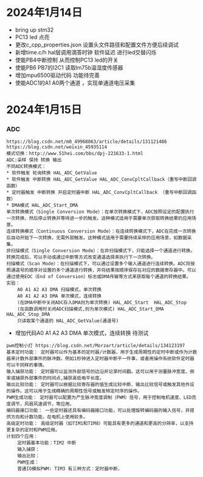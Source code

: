 # 2024年1月14日
* bring up stm32 
* PC13 led 点亮
* 更改c_cpp_properties.json 设置头文件路径和配置文件方便后续调试
* 新增time.c/h hal层调用滴答时钟 软件延迟 进行led交替闪烁
* 使能PB4中断控制 从而控制PC13 led的开关
* 使能PB6 PB7的I2C1 读取lm75b温湿度传感器
* 增加mpu6500驱动代码 功能待完善
* 使能ADC1的A1 A0两个通道 ，实现单通道电压采集
# 2024年1月15日
### ADC
~~~
https://blog.csdn.net/m0_49968063/article/details/131121486
https://blog.csdn.net/weixin_45935114
模式切换：http://www.51hei.com/bbs/dpj-221633-1.html
ADC:采样 保持 转换 输出
不同ADC转换模式：
* 软件触发 轮询转换 HAL_ADC_GetValue
* 软件触发 中断转换 HAL_ADC_GetValue HAL_ADC_ConvCpltCallback（重写中断回调函数）
* 定时器触发 中断转换 开启定时器中断 HAL_ADC_ConvCpltCallback （重写中断回调函数）
* DMA模式 HAL_ADC_Start_DMA
单次转换模式（Single Conversion Mode）：在单次转换模式下，ADC按照设定的配置执行一次转换，然后停止转换并等待进一步的触发。这种模式适用于需要单次获取转换结果的应用场景。
连续转换模式（Continuous Conversion Mode）：在连续转换模式下，ADC在完成一次转换后自动开始下一次转换，无需外部触发。这种模式适用于需要持续采样的应用场景，如数据采集。
非扫描模式（Single Conversion Mode）：在非扫描模式下，只能选择一个通道进行转换。转换完成后，可以手动或通过中断等方式改变通道选择来执行下一次转换。
扫描模式（Scan Mode）：在扫描模式下，可以通过设置多个输入通道进行连续转换。ADC将按照通道号的顺序对设置的多个通道进行转换，并将结果按顺序保存在对应的数据寄存器中。可以通过使用EOC（End of Conversion）标志或DMA传输等方式来获取每个通道的转换结果。
实验：
    A0 A1 A2 A3 DMA 扫描模式，单次转换
    A0 A1 A2 A3 DMA 单次模式，连续转换
    (在DMA中断中关闭ADC存入DMA则为单次转换) HAL_ADC_Start  HAL_ADC_Stop
    (在函数调用时关闭ADC扫描模式,则为单次模式) HAL_ADC_Start_DMA HAL_ADC_Stop_DMA
    只读取某个通道的 HAL_ADC_GetValue(通道号)
~~~
* 增加代码A0 A1 A2 A3 DMA 单次模式，连续转换 待测试
~~~
pwm控制小灯 https://blog.csdn.net/Morzart/article/details/134123197
基本定时功能： 定时器可以作为基本的定时器/计数器，用于生成周期性的定时中断或作为计数器来计数外部事件的脉冲数。例如1秒钟进入定时器中断干一件事，或者用操作系统软件定时器可以干同样的事情。
输入捕获功能： 定时器可以监测外部信号的边沿并记录时间戳。这可以用于测量脉冲宽度、频率或捕获外部事件的时间点,捕获高低电平长度。
输出比较功能： 定时器可以根据比较寄存器的值生成比较中断、输出比较信号或触发其他外设的操作。这可以用于生成精确的周期性信号或触发特定时序的操作。
PWM生成功能： 定时器可以配置为产生脉冲宽度调制（PWM）信号，用于控制电机速度、LED亮度调节，风扇风速调节，等应用。
编码器接口功能： 一些定时器还具有编码器接口功能，可以处理旋转编码器的输入信号，并提供方向和计数功能，在电机上使用较多。
高级定时功能： 高级定时器（如TIM1和TIM8）可能具有更多的通道和更高的分辨率，以支持更复杂的定时和PWM应用。
计划四个应用：
    定时器基本功能：TIM2 中断
    输入捕获：
    输出比较：
    PWM生成：
    普通IO模拟PWM: TIM3 有三种方式：定时器中断，
~~~
  
